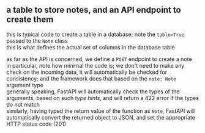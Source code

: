 ## a table to store notes, and an API endpoint to create them

this is typical code to create a table in a database; note the `table=True` passed to the `Note` class  
this is what defines the actual set of columns in the database table

as far as the API is concerned, we define a `POST` endpoint to create a note  
in particular, note how minimal the code is; we  don't need to make any check on
the incoming data, it will automatically be checked for consistency; and the
framework does that based on the `note: Note` argument type  
generally speaking, FastAPI will automatically check the types of the arguments,
based on such *type hints*, and will return a 422 error if the types do not
match  
similarly, having typed the return value of the function as `Note`, FastAPI will
automatically convert the returned object to JSON, and set the appropriate HTTP
status code (201)
